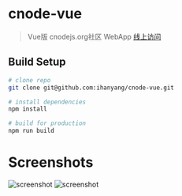 # cnode-vue

> Vue版 cnodejs.org社区 WebApp [线上访问](http://hanyang.coding.io/)

## Build Setup

``` bash
# clone repo
git clone git@github.com:ihanyang/cnode-vue.git

# install dependencies
npm install

# build for production
npm run build
```
# Screenshots

![screenshot](https://github.com/ihanyang/cnode-vue/blob/master/static/screenshot-1.gif)
![screenshot](https://github.com/ihanyang/cnode-vue/blob/master/static/screenshot-2.png)